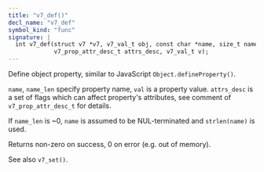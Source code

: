 ```yaml
---
title: "v7_def()"
decl_name: "v7_def"
symbol_kind: "func"
signature: |
  int v7_def(struct v7 *v7, v7_val_t obj, const char *name, size_t name_len,
             v7_prop_attr_desc_t attrs_desc, v7_val_t v);
---
```


Define object property, similar to JavaScript `Object.defineProperty()`.

`name`, `name_len` specify property name, `val` is a property value.
`attrs_desc` is a set of flags which can affect property's attributes,
see comment of `v7_prop_attr_desc_t` for details.

If `name_len` is ~0, `name` is assumed to be NUL-terminated and
`strlen(name)` is used.

Returns non-zero on success, 0 on error (e.g. out of memory).

See also `v7_set()`. 

